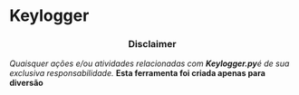 <h1>Keylogger</h1>

<h3><p align="center">Disclaimer</p></h3>

<i>Quaisquer ações e/ou atividades relacionadas com <b>Keylogger.py</b>é de sua exclusiva responsabilidade.</i>
<b>Esta ferramenta foi criada apenas para diversão

